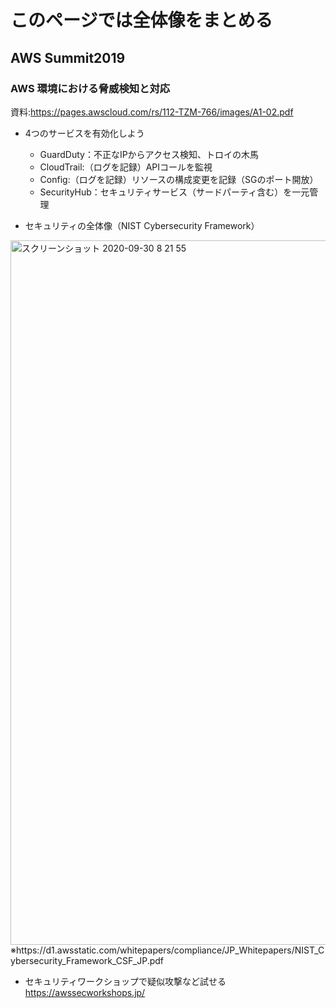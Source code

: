 # このページでは全体像をまとめる
## AWS Summit2019
### AWS 環境における脅威検知と対応
資料:https://pages.awscloud.com/rs/112-TZM-766/images/A1-02.pdf

- 4つのサービスを有効化しよう
  - GuardDuty：不正なIPからアクセス検知、トロイの木馬
  - CloudTrail:（ログを記録）APIコールを監視
  - Config:（ログを記録）リソースの構成変更を記録（SGのポート開放）
  - SecurityHub：セキュリティサービス（サードパーティ含む）を一元管理



- セキュリティの全体像（NIST Cybersecurity Framework）
<img width="1127" alt="スクリーンショット 2020-09-30 8 21 55" src="https://user-images.githubusercontent.com/60077121/94626481-20c62900-02f6-11eb-9a15-66b42bdee3e9.png">
※https://d1.awsstatic.com/whitepapers/compliance/JP_Whitepapers/NIST_Cybersecurity_Framework_CSF_JP.pdf  

- セキュリティワークショップで疑似攻撃など試せる
https://awssecworkshops.jp/

